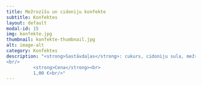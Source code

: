 ```yaml
---
title: Mežrozīšu un cidoniju konfekte
subtitle: Konfektes
layout: default
modal-id: 15
img: konfekte.jpg
thumbnail: konfekte-thumbnail.jpg
alt: image-alt
category: Konfektes
description: "<strong>Sastāvdaļas</strong>: cukurs, cidoniju sula, mežrozīšu pulveris.<br/>
<br/>
          <strong>Cena</strong><br>
          1,00 €<br/>"
---
```

